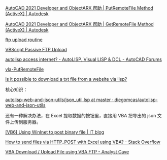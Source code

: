 [AutoCAD 2021 Developer and ObjectARX 帮助 | PutRemoteFile Method (ActiveX) | Autodesk](https://help.autodesk.com/view/OARX/2021/CHS/?guid=GUID-E50E449A-94CC-446E-832D-774796F8B1DD)

[AutoCAD 2021 Developer and ObjectARX 帮助 | GetRemoteFile Method (ActiveX) | Autodesk](https://help.autodesk.com/view/OARX/2021/CHS/?guid=GUID-912C1C27-9FEA-4CB1-BE50-054603A31547)

[ftp upload routine](https://www.theswamp.org/index.php?topic=43337.0)

[VBScript Passive FTP Upload](https://www.example-code.com/vbscript/ftp_passiveUpload.asp)

[autolisp access internet? - AutoLISP, Visual LISP & DCL - AutoCAD Forums](https://www.cadtutor.net/forum/topic/12561-autolisp-access-internet/)

[vla-PutRemoteFile](https://www.highflybird.cn/autolisp/vla-put%20%E5%87%BD%E6%95%B0/vla-PutRemoteFile.htm)

[Is it possible to download a txt file from a website via lisp?](https://opendcl.com/forum/index.php?topic=1244.0)

核心知识：

[autolisp-web-and-json-utils/json_util.lsp at master · diegomcas/autolisp-web-and-json-utils](https://github.com/diegomcas/autolisp-web-and-json-utils/blob/master/json_util.lsp)

还有一种解决办法，在 Excel 提取数据的按钮里，直接用 VBA 把导出的 json 文件上传到服务器。

[[VB6] Using WinInet to post binary file | IT blog](https://wqweto.wordpress.com/2011/07/12/vb6-using-wininet-to-post-binary-file/)

[How to send files via HTTP_POST with Excel using VBA? - Stack Overflow](https://stackoverflow.com/questions/10954293/how-to-send-files-via-http-post-with-excel-using-vba)

[VBA Download / Upload File using VBA FTP - Analyst Cave](https://analystcave.com/vba-downloading-files-from-ftp-using-vba/)


